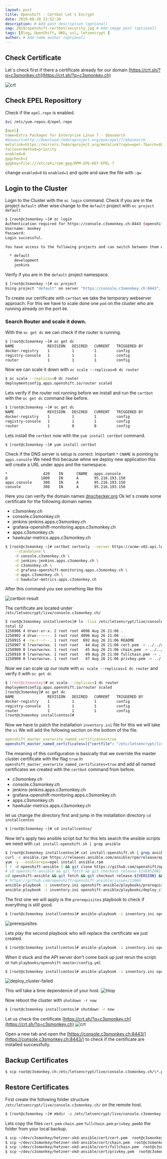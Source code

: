 ```yaml
---
layout: post
title: Openshift - Certbot Let`s Encrypt
date: 2019-08-20 22:52:20
description: # Add post description (optional)
img: 2019/openshift-certbot/security.jpg # Add image post (optional)
tags: [Blog, OpenShift, OKD, ssl, letsencrypt ]
author: # Add name author (optional)
---
```


## Check Certificate
Let`s check first if there a certificate already for our domain [https://crt.sh/?q=c3smonkey.ch](https://crt.sh/?q=c3smonkey.ch) 

![crt](/assets/img/2019/openshift-certbot/crt.png)

    
## Check EPEL Reposittory
Check if the `epel.repo` is enabled.
```bash
$vi /etc/yum.repos.d/epel.repo
```

```yaml
[epel]
name=Extra Packages for Enterprise Linux 7 - $basearch
#baseurl=http://download.fedoraproject.org/pub/epel/7/$basearch
metalink=https://mirrors.fedoraproject.org/metalink?repo=epel-7&arch=$basearch
failovermethod=priority
enabled=0
gpgcheck=1
gpgkey=file:///etc/pki/rpm-gpg/RPM-GPG-KEY-EPEL-7

```
change `enabled=0` to `enabled=1` and quite and save the file with `:qw`


## Login to the Cluster 
Login to the Cluster with the `oc login` command. Check if you are in the project `default` other wise change to the `default` project with `oc project default`
```bash
$ [root@c3smonkey ~]# oc login
Authentication required for https://console.c3smonkey.ch:8443 (openshift)
Username: monkey
Password: 
Login successful.

You have access to the following projects and can switch between them with 'oc project <projectname>':

  * default
    development
    jenkins
```
Verify if you are in the `default` project namespace.

```bash
$ [root@c3smonkey ~]# oc project
Using project "default" on server "https://console.c3smonkey.ch:8443".
```
To create our certificate with `certbot` we take the temporary webserver approach. For this we have to scale done one `pod` on the cluster 
who are running already on the port `80`.

### Search Router and scale it down.

With the `oc get dc` we can check if the router is running.
```bash
$ [root@c3smonkey ~]# oc get dc
NAME               REVISION   DESIRED   CURRENT   TRIGGERED BY
docker-registry    1          1         1         config
registry-console   1          1         1         config
router             1          1         1         config
```
Now we can scale it down with `oc scale --replicas=0 dc router`
```bash
$ oc scale --replicas=0 dc router
deploymentconfig.apps.openshift.io/router scaled
```
Lets verify if the router not running before we install and run the `certbot` with the `oc get dc` command like before.

```bash
$ [root@c3smonkey ~]# oc get dc
NAME               REVISION   DESIRED   CURRENT   TRIGGERED BY
docker-registry    1          1         1         config
registry-console   1          1         1         config
router             1          0         0         config
```

Lets install the `certbot` now with the `yum install certbot` command.
```bash
$ [root@c3smonkey ~]# yum install certbot
```

Check if the DNS server is setup is correct. Important `*` `CNAME` is pointing to `apps.console` 
We need this because whne we deploy new application this will create a URL under apps and the namespace.
   
```haml
*                420    IN      CNAME   apps.console
@               1800    IN      A       95.216.193.150
apps.console     300    IN      A       95.216.193.150
console          300    IN      A       95.216.193.150
```

Here you can verify the domain names [dnschecker.org](https://dnschecker.org/#A/c3smonkey.ch)
Ok let`s create some certificate for the following domain names
- c3smonkey.ch
- console.c3smonkey.ch
- jenkins-jenkins.apps.c3smonkey.ch
- grafana-openshift-monitoring.apps.c3smonkey.ch
- apps.c3smonkey.ch
- hawkular-metrics.apps.c3smonkey.ch

```bash
$ [root@c3smonkey ~]# certbot certonly --server https://acme-v02.api.letsencrypt.org/directory \
    --standalone \
    -d console.c3smonkey.ch \
    -d jenkins-jenkins.apps.c3smonkey.ch \
    -d c3smonkey.ch \
    -d grafana-openshift-monitoring.apps.c3smonkey.ch \
    -d apps.c3smonkey.ch \
    -d hawkular-metrics.apps.c3smonkey.ch
```
After this command you see something like this

![certbot-result](/assets/img/2019/openshift-certbot/certbot-result.png)

The certificate are located under `/etc/letsencrypt/live/console.c3smonkey.ch/`
```bash
$ root@c3smonkey installcentos]# ls -lisa /etc/letsencrypt/live/console.c3smonkey.ch/
total 12
1258906 4 drwxr-xr-x. 2 root root 4096 Aug 26 21:06 .
1258902 4 drwx------. 3 root root 4096 Aug 26 21:06 ..
1258915 4 -rw-r--r--. 1 root root  692 Aug 26 21:06 README
1258907 0 lrwxrwxrwx. 1 root root   44 Aug 26 21:06 cert.pem -> ../../archive/console.c3smonkey.ch/cert1.pem
1258909 0 lrwxrwxrwx. 1 root root   45 Aug 26 21:06 chain.pem -> ../../archive/console.c3smonkey.ch/chain1.pem
1258910 0 lrwxrwxrwx. 1 root root   49 Aug 26 21:06 fullchain.pem -> ../../archive/console.c3smonkey.ch/fullchain1.pem
1258908 0 lrwxrwxrwx. 1 root root   47 Aug 26 21:06 privkey.pem -> ../../archive/console.c3smonkey.ch/privkey1.pem
```

Now we can scale up our route with `oc scale --replicas=1 dc router` and verify it with `oc get dc`
```bash
$ [root@c3smonkey]# oc scale --replicas=1 dc router
deploymentconfig.apps.openshift.io/router scaled
[root@c3smonkey]# oc get dc
NAME               REVISION   DESIRED   CURRENT   TRIGGERED BY
docker-registry    1          1         1         config
registry-console   1          1         1         config
router             1          1         1         config
[root@c3smonkey installcentos]#
```

Now we have to patch the installation `inventory.ini` file for this we will take the `vi`
We will add the following section on the bottom of the file. 

```yaml
openshift_master_overwrite_named_certificates=true
openshift_master_named_certificates=[{"certfile": "/etc/letsencrypt/live/console.c3smonkey.ch/cert.pem", "keyfile": "/etc/letsencrypt/live/console.c3smonkey.ch/privkey.pem","names": ["c3smonkey.ch", "console.c3smonkey.ch", "jenkins-jenkins.apps.c3smonkey.ch", "grafana-openshift-monitoring.apps.c3smonkey.ch", "apps.c3smonkey.ch", "hawkular-metrics.apps.c3smonkey.ch"] }]
```

The meaning of this configuration is basically that we override the master cluster certificate with the flag `true` in `openshift_master_overwrite_named_certificates=true`
and add all named certificates we created with the `certbot` command from before. 

- c3smonkey.ch
- console.c3smonkey.ch
- jenkins-jenkins.apps.c3smonkey.ch
- grafana-openshift-monitoring.apps.c3smonkey.ch
- apps.c3smonkey.ch
- hawkular-metrics.apps.c3smonkey.ch
   
let us change the directory first and jump in the installation directory `cd installcentos`
```bash
$ [root@c3smonkey ~]# cd installcentos/
```

Now let's apply two ansible script but for this lets search the ansible scripts we need with `cat install-openshift.sh | grep ansible`
```bash
$ [root@c3smonkey installcentos]# cat install-openshift.sh | grep ansible
curl -o ansible.rpm https://releases.ansible.com/ansible/rpm/release/epel-7-x86_64/ansible-2.6.5-1.el7.ans.noarch.rpm
yum -y --enablerepo=epel install ansible.rpm
[ ! -d openshift-ansible ] && git clone https://github.com/openshift/openshift-ansible.git
# cd openshift-ansible && git fetch && git checkout release-${VERSION} && git checkout e7f05191a1 && cd ..
cd openshift-ansible && git fetch && git checkout release-${VERSION} && cd ..
# https://github.com/openshift/openshift-ansible/issues/11069
ansible-playbook -i inventory.ini openshift-ansible/playbooks/prerequisites.yml
ansible-playbook -i inventory.ini openshift-ansible/playbooks/deploy_cluster.yml
```

The first one we will apply is the `prerequisites` playbook to check if everything is still good.
```bash
$ [root@c3smonkey installcentos]# ansible-playbook -i inventory.ini openshift-ansible/playbooks/prerequisites.yml
```

![prerequisites](/assets/img/2019/openshift-certbot/prerequisites.png)


Lets play the second playbook who will replace the certificate we just created.
```bash
$ [root@c3smonkey installcentos]# ansible-playbook -i inventory.ini openshift-ansible/playbooks/deploy_cluster.yml
```

When it stuck and the API server don't come back up just rerun the script.
or run `playbooks/openshift-master/config.yml`

```bash
$ [root@c3smonkey installcentos]# ansible-playbook -i inventory.ini openshift-ansible/playbooks/openshift-master/config.yml
```

![deploy_cluster-failed](/assets/img/2019/openshift-certbot/deploy_cluster-failed.png)


This will take a time dependence of your host.
![htop](/assets/img/2019/openshift-certbot/htop.png)


Now reboot the cluster with `shutdown -r now`
```bash
$ [root@c3smonkey installcentos]# shutdown -r now
```

Let us check the certificate [https://crt.sh/?q=c3smonkey.ch](https://crt.sh/?q=c3smonkey.ch)
![crt](/assets/img/2019/openshift-certbot/crt-lets-encrypt.png)

Open a new tab and open the [https://console.c3smonkey.ch:8443/](https://console.c3smonkey.ch:8443/) to check if the certificate are installed successfully.


## Backup Certificates
```bash
$ scp root@c3smonkey.ch:/etc/letsencrypt/live/console.c3smonkey.ch/\*.pem ~/dev/c3smonkey/hetzner-okd-ansible/cert/
```

## Restore Certificates
First create the following folder structure `/etc/letsencrypt/live/console.c3smonkey.ch/` on the remote host.
```bash
$ [root@c3smonkey ~]# mkdir -p /etc/letsencrypt/live/console.c3smonkey.ch/
```

Lets copy the files `cert.pem` `chain.pem` `fullchain.pem` `privkey.pem`to the folder from your local backup.
```bash
$ scp ~/dev/c3smonkey/hetzner-okd-ansible/cert/cert.pem  root@c3smonkey.ch:/etc/letsencrypt/live/console.c3smonkey.ch/
$ scp ~/dev/c3smonkey/hetzner-okd-ansible/cert/chain.pem  root@c3smonkey.ch:/etc/letsencrypt/live/console.c3smonkey.ch/
$ scp ~/dev/c3smonkey/hetzner-okd-ansible/cert/fullchain.pem  root@c3smonkey.ch:/etc/letsencrypt/live/console.c3smonkey.ch/
$ scp ~/dev/c3smonkey/hetzner-okd-ansible/cert/privkey.pem  root@c3smonkey.ch:/etc/letsencrypt/live/console.c3smonkey.ch/
```







